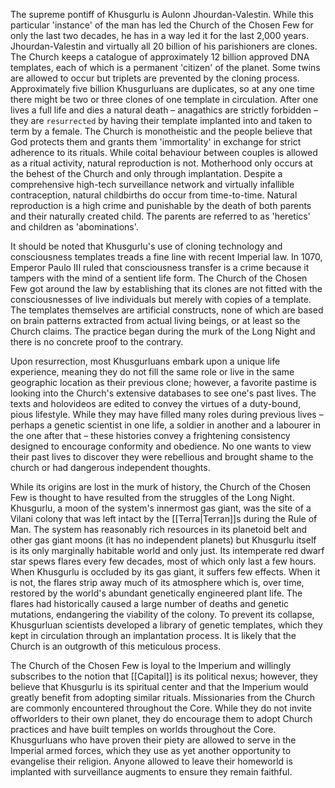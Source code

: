 
The supreme pontiff of Khusgurlu is Aulonn Jhourdan-Valestin. While this particular 'instance' of the man has led the Church of the Chosen Few for only the last two decades, he has in a way led it for the last 2,000 years. Jhourdan-Valestin and virtually all 20 billion of his parishioners are clones. The Church keeps a catalogue of approximately 12 billion approved DNA templates, each of which is a permanent 'citizen' of the planet. Some twins are allowed to occur but triplets are prevented by the cloning process. Approximately five billion Khusgurluans are duplicates, so at any one time there might be two or three clones of one template in circulation. After one lives a full life and dies a natural death – anagathics are strictly forbidden – they are `resurrected` by having their template implanted into and taken to term by a female. The Church is monotheistic and the people believe that God protects them and grants them 'immortality' in exchange for strict adherence to its rituals. While coital behaviour between couples is allowed as a ritual activity, natural reproduction is not. Motherhood only occurs at the behest of the Church and only through implantation. Despite a comprehensive high-tech surveillance network and virtually infallible contraception, natural childbirths do occur from time-to-time. Natural reproduction is a high crime and punishable by the death of both parents and their naturally created child. The parents are referred to as 'heretics' and children as 'abominations'.

It should be noted that Khusgurlu's use of cloning technology and consciousness templates treads a fine line with recent Imperial law. In 1070, Emperor Paulo III ruled that consciousness transfer is a crime because it tampers with the mind of a sentient life form. The Church of the Chosen Few got around the law by establishing that its clones are not fitted with the consciousnesses of live individuals but merely with copies of a template. The templates themselves are artificial constructs, none of which are based on brain patterns extracted from actual living beings, or at least so the Church claims. The practice began during the murk of the Long Night and there is no concrete proof to the contrary.

Upon resurrection, most Khusgurluans embark upon a unique life experience, meaning they do not fill the same role or live in the same geographic location as their previous clone; however, a favorite pastime is looking into the Church's extensive databases to see one's past lives. The texts and holovideos are edited to convey the virtues of a duty-bound, pious lifestyle. While they may have filled many roles during previous lives – perhaps a genetic scientist in one life, a soldier in another and a labourer in the one after that – these histories convey a frightening consistency designed to encourage conformity and obedience. No one wants to view their past lives to discover they were rebellious and brought shame to the church or had dangerous independent thoughts.

While its origins are lost in the murk of history, the Church of the Chosen Few is thought to have resulted from the struggles of the Long Night. Khusgurlu, a moon of the system's innermost gas giant, was the site of a Vilani colony that was left intact by the [[Terra|Terran]]s during the Rule of Man. The system has reasonably rich resources in its planetoid belt and other gas giant moons (it has no independent planets) but Khusgurlu itself is its only marginally habitable world and only just. Its intemperate red dwarf star spews flares every few decades, most of which only last a few hours. When Khusgurlu is occluded by its gas giant, it suffers few effects. When it is not, the flares strip away much of its atmosphere which is, over time, restored by the world's abundant genetically engineered plant life. The flares had historically caused a large number of deaths and genetic mutations, endangering the viability of the colony. To prevent its collapse, Khusgurluan scientists developed a library of genetic templates, which they kept in circulation through an implantation process. It is likely that the Church is an outgrowth of this meticulous process.

The Church of the Chosen Few is loyal to the Imperium and willingly subscribes to the notion that [[Capital]] is its political nexus; however, they believe that Khusgurlu is its spiritual center and that the Imperium would greatly benefit from adopting similar rituals. Missionaries from the Church are commonly encountered throughout the Core. While they do not invite offworlders to their own planet, they do encourage them to adopt Church practices and have built temples on worlds throughout the Core. Khusgurluans who have proven their piety are allowed to serve in the Imperial armed forces, which they use as yet another opportunity to evangelise their religion. Anyone allowed to leave their homeworld is implanted with surveillance augments to ensure they remain faithful.
